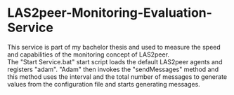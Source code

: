 LAS2peer-Monitoring-Evaluation-Service
======================================

This service is part of my bachelor thesis and used to measure the speed and capabilities of the monitoring concept of LAS2peer.  
The "Start Service.bat" start script loads the default LAS2peer agents and registers "adam". 
"Adam" then invokes the "sendMessages" method and this method uses the interval and the total number of messages to generate values 
from the configuration file and starts generating messages.